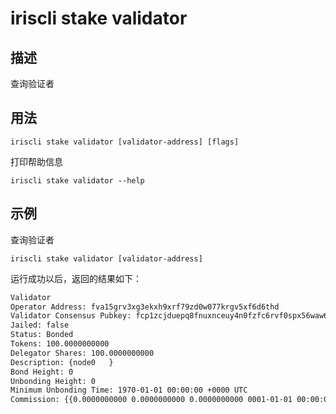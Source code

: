 # iriscli stake validator

## 描述

查询验证者

## 用法

```
iriscli stake validator [validator-address] [flags]
```
打印帮助信息
```
iriscli stake validator --help
```

## 示例

查询验证者
```
iriscli stake validator [validator-address]
```

运行成功以后，返回的结果如下：

```txt
Validator
Operator Address: fva15grv3xg3ekxh9xrf79zd0w077krgv5xf6d6thd
Validator Consensus Pubkey: fcp1zcjduepq8fnuxnceuy4n0fzfc6rvf0spx56waw67lqkrhxwsxgnf8zgk0nus2r55he
Jailed: false
Status: Bonded
Tokens: 100.0000000000
Delegator Shares: 100.0000000000
Description: {node0   }
Bond Height: 0
Unbonding Height: 0
Minimum Unbonding Time: 1970-01-01 00:00:00 +0000 UTC
Commission: {{0.0000000000 0.0000000000 0.0000000000 0001-01-01 00:00:00 +0000 UTC}}
```
